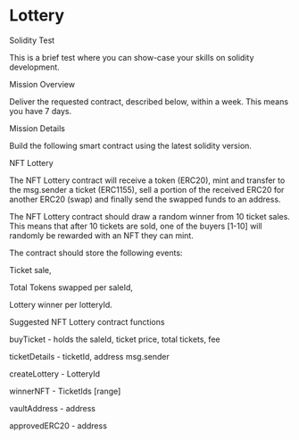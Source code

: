 # Lottery

Solidity Test

This is a brief test where you can show-case your skills on solidity development.

Mission Overview

Deliver the requested contract, described below, within a week. This means you have 7 days.

Mission Details

Build the following smart contract using the latest solidity version.

NFT Lottery

The NFT Lottery contract will receive a token (ERC20), mint and transfer to the msg.sender a ticket (ERC1155), sell a portion of the received ERC20 for another ERC20 (swap) and finally send the swapped funds to an address.

The NFT Lottery contract should draw a random winner from 10 ticket sales. This means that after 10 tickets are sold, one of the buyers [1-10] will randomly be rewarded with an NFT they can mint.

The contract should store the following events:

Ticket sale,

Total Tokens swapped per saleId,

Lottery winner per lotteryId.

Suggested NFT Lottery contract functions

buyTicket - holds the saleId, ticket price, total tickets, fee

ticketDetails - ticketId, address msg.sender

createLottery - LotteryId

winnerNFT - TicketIds [range]

vaultAddress - address

approvedERC20 - address
